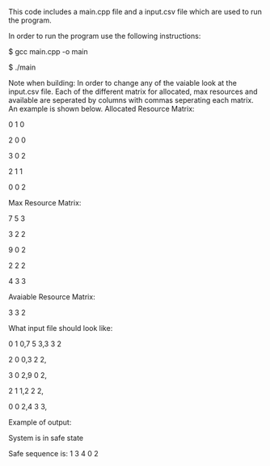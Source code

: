 This code includes a main.cpp file and a input.csv file which are used to run the program.

In order to run the program use the following instructions:

$ gcc main.cpp -o main

$ ./main


Note when building: In order to change any of the vaiable look at the input.csv file. Each of the different matrix for allocated, max resources and available are seperated by columns with commas seperating each matrix. An example is shown below.
Allocated Resource Matrix:

0 1 0

2 0 0

3 0 2

2 1 1

0 0 2


Max Resource Matrix:

7 5 3

3 2 2

9 0 2

2 2 2

4 3 3


Avaiable Resource Matrix: 

3 3 2

What input file should look like:

0 1 0,7 5 3,3 3 2

2 0 0,3 2 2,

3 0 2,9 0 2,

2 1 1,2 2 2,

0 0 2,4 3 3,

Example of output:

System is in safe state

Safe sequence is: 1 3 4 0 2
